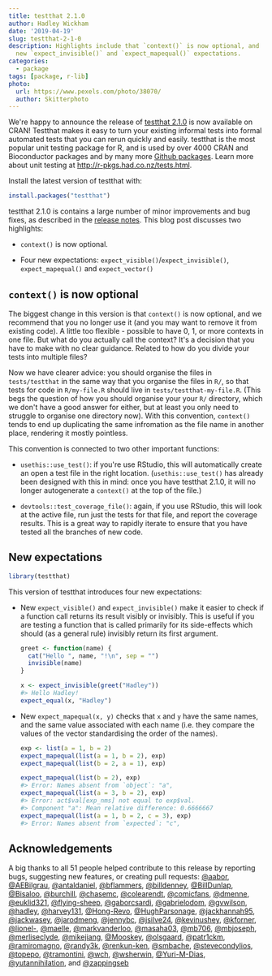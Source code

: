 ```yaml
---
title: testthat 2.1.0
author: Hadley Wickham
date: '2019-04-19'
slug: testthat-2-1-0
description: Highlights include that `context()` is now optional, and 
  new `expect_invisible()` and `expect_mapequal()` expectations.
categories:
  - package
tags: [package, r-lib]
photo:
  url: https://www.pexels.com/photo/38070/
  author: Skitterphoto
---
```




We're happy to announce the release of [testthat 2.1.0](http://testthat.r-lib.org) is now available on CRAN! Testthat makes it easy to turn your existing informal tests into formal automated tests that you can rerun quickly and easily. testthat is the most popular unit testing package for R, and is used by over 4000 CRAN and Bioconductor packages and by many more [Github packages](https://github.com/search?q=filename%3Atestthat.R). Learn more about unit testing at <http://r-pkgs.had.co.nz/tests.html>. 

Install the latest version of testthat with:


```r
install.packages("testthat")
```

testthat 2.1.0 is contains a large number of minor improvements and bug fixes, as described in the [release notes](https://github.com/r-lib/testthat/releases/tag/v2.1.0). This blog post discusses two highlights:

* `context()` is now optional.

* Four new expectations: `expect_visible()`/`expect_invisible()`, 
  `expect_mapequal()` and `expect_vector()`
  
## `context()` is now optional

The biggest change in this version is that `context()` is now optional, and we recommend that you no longer use it (and you may want to remove it from existing code). 
A little too flexible - possible to have 0, 1, or more contexts in one file. But what do you actually call the context? It's a decision that you have to make with no clear guidance. Related to how do you divide your tests into multiple files?

Now we have clearer advice: you should organise the files in `tests/testthat` in the same way that you organise the files in `R/`, so that tests for code in `R/my-file.R` should live in `tests/testthat-my-file.R`. (This begs the question of how you should organise your your `R/` directory, which we don't have a good answer for either, but at least you only need to struggle to organise one directory now). With this convention, `context()` tends to end up duplicating the same infromation as the file name in another place, rendering it mostly pointless.

This convention is connected to two other important functions:

* `usethis::use_test()`: if you're use RStudio, this will automatically create an open a test file in the right location. (`usethis::use_test()` has already been designed with this in mind: once you have testthat 2.1.0, it will no longer autogenerate a `context()` at the top of the file.)

* `devtools::test_coverage_file()`: again, if you use RStudio, this will look 
  at the active file, run just the tests for that file, and report the coverage
  results. This is a great way to rapidly iterate to ensure that you have 
  tested all the branches of new code.

## New expectations


```r
library(testthat)
```

This version of testthat introduces four new expectations:

*   New `expect_visible()` and `expect_invisible()` make it easier to check if
    a function call returns its result visibly or invisibly. This is useful
    if you are testing a function that is called primarily for its side-effects
    which should (as a general rule) invisibly return its first argument.
    
    
    ```r
    greet <- function(name) {
      cat("Hello ", name, "!\n", sep = "")
      invisible(name)
    }
    
    x <- expect_invisible(greet("Hadley"))
    #> Hello Hadley!
    expect_equal(x, "Hadley")
    ```
    
*   New `expect_mapequal(x, y)` checks that `x` and `y` have the same names,
    and the same value associated with each name (i.e. they compare the values
    of the vector standardising the order of the names). 
    
    
    ```r
    exp <- list(a = 1, b = 2)
    expect_mapequal(list(a = 1, b = 2), exp)
    expect_mapequal(list(b = 2, a = 1), exp)
    
    expect_mapequal(list(b = 2), exp)
    #> Error: Names absent from `object`: "a",
    expect_mapequal(list(a = 3, b = 2), exp)
    #> Error: act$val[exp_nms] not equal to exp$val.
    #> Component "a": Mean relative difference: 0.6666667
    expect_mapequal(list(a = 1, b = 2, c = 3), exp)
    #> Error: Names absent from `expected`: "c",
    ```

## Acknowledgements

A big thanks to all 51 people helped contribute to this release by reporting bugs, suggesting new features, or creating pull requests: [&#x0040;aabor](https://github.com/aabor), [&#x0040;AEBilgrau](https://github.com/AEBilgrau), [&#x0040;antaldaniel](https://github.com/antaldaniel), [&#x0040;bflammers](https://github.com/bflammers), [&#x0040;billdenney](https://github.com/billdenney), [&#x0040;BillDunlap](https://github.com/BillDunlap), [&#x0040;Bisaloo](https://github.com/Bisaloo), [&#x0040;burchill](https://github.com/burchill), [&#x0040;chasemc](https://github.com/chasemc), [&#x0040;colearendt](https://github.com/colearendt), [&#x0040;comicfans](https://github.com/comicfans), [&#x0040;dmenne](https://github.com/dmenne), [&#x0040;euklid321](https://github.com/euklid321), [&#x0040;flying-sheep](https://github.com/flying-sheep), [&#x0040;gaborcsardi](https://github.com/gaborcsardi), [&#x0040;gabrielodom](https://github.com/gabrielodom), [&#x0040;gvwilson](https://github.com/gvwilson), [&#x0040;hadley](https://github.com/hadley), [&#x0040;harvey131](https://github.com/harvey131), [&#x0040;Hong-Revo](https://github.com/Hong-Revo), [&#x0040;HughParsonage](https://github.com/HughParsonage), [&#x0040;jackhannah95](https://github.com/jackhannah95), [&#x0040;jackwasey](https://github.com/jackwasey), [&#x0040;jarodmeng](https://github.com/jarodmeng), [&#x0040;jennybc](https://github.com/jennybc), [&#x0040;jsilve24](https://github.com/jsilve24), [&#x0040;kevinushey](https://github.com/kevinushey), [&#x0040;kforner](https://github.com/kforner), [&#x0040;lionel-](https://github.com/lionel-), [&#x0040;maelle](https://github.com/maelle), [&#x0040;markvanderloo](https://github.com/markvanderloo), [&#x0040;masaha03](https://github.com/masaha03), [&#x0040;mb706](https://github.com/mb706), [&#x0040;mbjoseph](https://github.com/mbjoseph), [&#x0040;merliseclyde](https://github.com/merliseclyde), [&#x0040;mikejiang](https://github.com/mikejiang), [&#x0040;Mooskey](https://github.com/Mooskey), [&#x0040;olsgaard](https://github.com/olsgaard), [&#x0040;patr1ckm](https://github.com/patr1ckm), [&#x0040;ramiromagno](https://github.com/ramiromagno), [&#x0040;randy3k](https://github.com/randy3k), [&#x0040;renkun-ken](https://github.com/renkun-ken), [&#x0040;smbache](https://github.com/smbache), [&#x0040;stevecondylios](https://github.com/stevecondylios), [&#x0040;topepo](https://github.com/topepo), [&#x0040;tramontini](https://github.com/tramontini), [&#x0040;wch](https://github.com/wch), [&#x0040;wsherwin](https://github.com/wsherwin), [&#x0040;Yuri-M-Dias](https://github.com/Yuri-M-Dias), [&#x0040;yutannihilation](https://github.com/yutannihilation), and [&#x0040;zappingseb](https://github.com/zappingseb)
